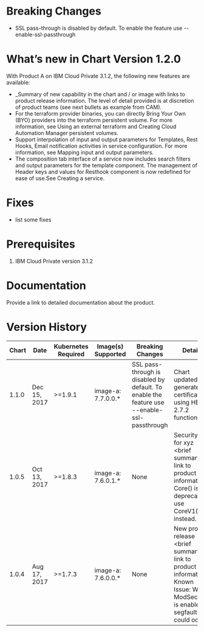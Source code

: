 # Breaking Changes
* SSL pass-through is disabled by default. To enable the feature use --enable-ssl-passthrough

# What’s new in Chart Version 1.2.0

With Product A on IBM Cloud Private 3.1.2, the following new
features are available:
* _Summary of new capability in the chart and / or image with links to product release information.  The level of detail provided is at discretion of product teams (see next bullets as example from CAM).
* For the terraform provider binaries, you can directly Bring Your Own (BYO)
providers into the terraform persistent volume. For more information, see Using an
external terraform and Creating Cloud Automation Manager persistent volumes.
* Support interpolation of input and output parameters for Templates, Rest Hooks,
Email notification activities in service configuration. For more information, see
Mapping input and output parameters.
* The composition tab interface of a service now includes search filters and output
parameters for the template component. The management of Header keys and values
for Resthook component is now redefined for ease of use.See Creating a service.


# Fixes
* list some fixes

# Prerequisites
1. IBM Cloud Private version 3.1.2

# Documentation
Provide a link to detailed documentation about the product.

# Version History

| Chart | Date | Kubernetes Required | Image(s) Supported | Breaking Changes | Details |
| ----- | ---- | ------------ | ------------------ | ---------------- | ------- | 
| 1.1.0 | Dec 15, 2017| >=1.9.1 | image-a: 7.7.0.0.* | SSL pass-through is disabled by default. To enable the feature use --enable-ssl-passthrough | Chart updated to generate certifications using HELM 2.7.2 function.  |
| 1.0.5 | Oct 13, 2017| >=1.8.3 | image-a: 7.6.0.1.* | None | Security fix for xyz <brief summary w/ link to product information>  Core() is deprecated use CoreV1() instead. |
| 1.0.4 | Aug 17, 2017| >=1.7.3 | image-a: 7.6.0.0.* | None  | New product release <brief summary w/ link to product information>  Known Issue: When ModSecurity is enabled a segfault could occur. |
